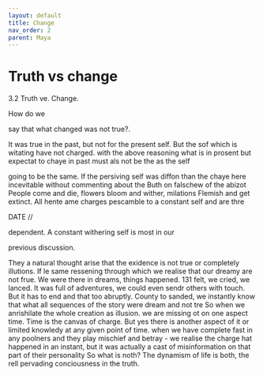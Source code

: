 ```yaml
---
layout: default
title: Change
nav_order: 2
parent: Maya
---
```


# Truth vs change

3.2 Truth ve. Change.

How do we

say that what changed was not true?.

It was true in the past, but not for the present self. But the sof which is witating have not charged. with the above reasoning what is in prosent but expectat to chaye in past must als not be the as the self

going to be the same. If the persiving self was diffon than the chaye here incevitable without commenting about the Buth on falschew of the abizot People come and die, flowers bloom and wither, milations Flemish and get extinct. All hente ame charges pescamble to a constant self and are thre



DATE //

dependent. A constant withering self is most in our

previous discussion.

They a natural thought arise that the exidence is not true or completely illutions. If le same ressening through which we realise that our dreamy are not frue. We were there in dreams, things happened. 131 felt, we cried, we lanced. It was full of adventures, we could even sendr others with touch. But it has to end and that too abruptly. County to sanded, we instantly know that what all sequences of the story were dream and not tre So when we anrishilate the whole creation as illusion. we are missing ot on one aspect time. Time is the canvas of charge. But yes there is another aspect of it or limited knowledy at any given point of time. when we have complete fast in any poolners and they play mischief and betray - we realise the charge hat happened in an instant, but it was actually a cast of misinformation on that part of their personality So what is noth? The dynamism of life is both, the rell pervading conciousness in the truth.
